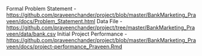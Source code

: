 Formal Problem Statement - https://github.com/praveenchander/project/blob/master/BankMarketing_Praveen/docs/Problem_Statement.html
Data File - https://github.com/praveenchander/project/tree/master/BankMarketing_Praveen/data/bank.csv
Initial Project Performance - https://github.com/praveenchander/project/blob/master/BankMarketing_Praveen/docs/project-performance_Praveen.Rmd
